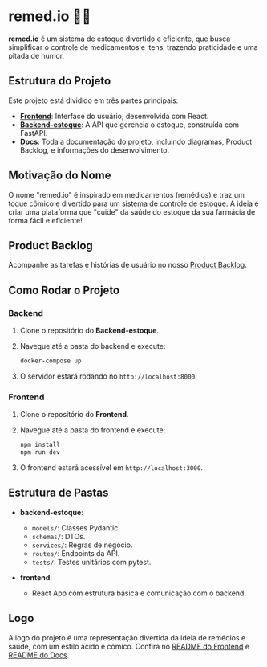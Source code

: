 # remed.io 🥼💊

**remed.io** é um sistema de estoque divertido e eficiente, que busca simplificar o controle de medicamentos e itens, trazendo praticidade e uma pitada de humor.

## Estrutura do Projeto

Este projeto está dividido em três partes principais:

- **[Frontend](https://github.com/remed-io/Frontend)**: Interface do usuário, desenvolvida com React.
- **[Backend-estoque](https://github.com/remed-io/Backend-estoque)**: A API que gerencia o estoque, construída com FastAPI.
- **[Docs](https://github.com/remed-io/Docs)**: Toda a documentação do projeto, incluindo diagramas, Product Backlog, e informações do desenvolvimento.

## Motivação do Nome

O nome "remed.io" é inspirado em medicamentos (remédios) e traz um toque cômico e divertido para um sistema de controle de estoque. A ideia é criar uma plataforma que "cuide" da saúde do estoque da sua farmácia de forma fácil e eficiente!

## Product Backlog

Acompanhe as tarefas e histórias de usuário no nosso [Product Backlog](link_para_o_backlog).

## Como Rodar o Projeto

### Backend

1. Clone o repositório do **Backend-estoque**.
2. Navegue até a pasta do backend e execute:

    ```bash
    docker-compose up
    ```

3. O servidor estará rodando no `http://localhost:8000`.

### Frontend

1. Clone o repositório do **Frontend**.
2. Navegue até a pasta do frontend e execute:

    ```bash
    npm install
    npm run dev
    ```

3. O frontend estará acessível em `http://localhost:3000`.

## Estrutura de Pastas

- **backend-estoque**:
  - `models/`: Classes Pydantic.
  - `schemas/`: DTOs.
  - `services/`: Regras de negócio.
  - `routes/`: Endpoints da API.
  - `tests/`: Testes unitários com pytest.

- **frontend**:
  - React App com estrutura básica e comunicação com o backend.

## Logo

A logo do projeto é uma representação divertida da ideia de remédios e saúde, com um estilo ácido e cômico. Confira no [README do Frontend](link_para_o_frontend) e [README do Docs](link_para_o_docs).

